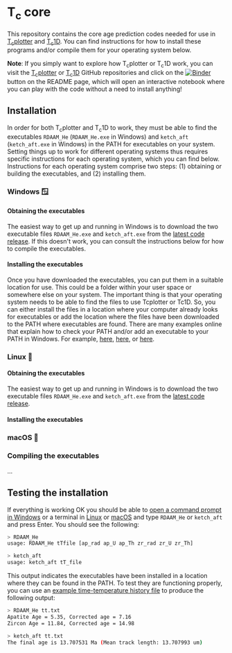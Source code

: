 # T<sub>c</sub> core

This repository contains the core age prediction codes needed for use in [T<sub>c</sub>plotter](https://github.com/HUGG/tcplotter) and [T<sub>c</sub>1D](https://github.com/HUGG/TC1D).
You can find instructions for how to install these programs and/or compile them for your operating system below.

**Note**: If you simply want to explore how T<sub>c</sub>plotter or T<sub>c</sub>1D work, you can visit the [T<sub>c</sub>plotter](https://github.com/HUGG/tcplotter) or [T<sub>c</sub>1D](https://github.com/HUGG/TC1D) GitHub repositories and click on the [![Binder](https://mybinder.org/badge_logo.svg)]() button on the README page, which will open an interactive notebook where you can play with the code without a need to install anything!

## Installation

In order for both T<sub>c</sub>plotter and T<sub>c</sub>1D to work, they must be able to find the executables `RDAAM_He` (`RDAAM_He.exe` in Windows) and `ketch_aft` (`ketch_aft.exe` in Windows) in the PATH for executables on your system. Setting things up to work for different operating systems thus requires specific instructions for each operating system, which you can find below. Instructions for each operating system comprise two steps: (1) obtaining or building the executables, and (2) installing them.

### Windows :window:

#### Obtaining the executables

The easiest way to get up and running in Windows is to download the two executable files `RDAAM_He.exe` and `ketch_aft.exe` from the [latest code release](https://github.com/HUGG/Tc_core/releases/). If this doesn't work, you can consult the instructions below for how to compile the executables.

#### Installing the executables

Once you have downloaded the executables, you can put them in a suitable location for use. This could be a folder within your user space or somewhere else on your system. The important thing is that your operating system needs to be able to find the files to use Tcplotter or Tc1D. So, you can either install the files in a location where your computer already looks for executables or add the location where the files have been downloaded to the PATH where executables are found. There are many examples online that explain how to check your PATH and/or add an executable to your PATH in Windows. For example, [here](https://medium.com/@kevinmarkvi/how-to-add-executables-to-your-path-in-windows-5ffa4ce61a53), [here](https://windowsloop.com/how-to-add-to-windows-path/), or [here](https://helpdeskgeek.com/add-windows-path-environment-variable/).

### Linux :penguin:

#### Obtaining the executables

The easiest way to get up and running in Windows is to download the two executable files `RDAAM_He.exe` and `ketch_aft.exe` from the [latest code release](https://github.com/HUGG/Tc_core/releases/).

#### Installing the executables

### macOS :apple:

### Compiling the executables

...

## Testing the installation

If everything is working OK you should be able to [open a command prompt in Windows](https://www.wikihow.com/Open-the-Command-Prompt-in-Windows) or a terminal in [Linux](https://www.geeksforgeeks.org/linux-unix/how-to-open-terminal-in-linux/) or [macOS](https://support.apple.com/guide/terminal/open-or-quit-terminal-apd5265185d-f365-44cb-8b09-71a064a42125/mac) and type `RDAAM_He` or `ketch_aft` and press Enter. You should see the following:

```bash
> RDAAM_He
usage: RDAAM_He tTfile [ap_rad ap_U ap_Th zr_rad zr_U zr_Th]
```

```bash
> ketch_aft
usage: ketch_aft tT_file
```

This output indicates the executables have been installed in a location where they can be found in the PATH. To test they are functioning properly, you can use an [example time-temperature history file](tt.txt) to produce the following output:

```bash
> RDAAM_He tt.txt
Apatite Age = 5.35, Corrected age = 7.16
Zircon Age = 11.84, Corrected age = 14.98
```

```bash
> ketch_aft tt.txt
The final age is 13.707531 Ma (Mean track length: 13.707993 um)
```
